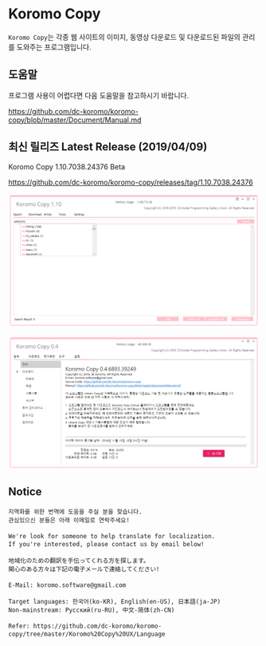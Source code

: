 # Koromo Copy

`Koromo Copy`는 각종 웹 사이트의 이미지, 동영상 다운로드 및 다운로드된 파일의 관리를 도와주는 프로그램입니다.

## 도움말

프로그램 사용이 어렵다면 다음 도움말을 참고하시기 바랍니다.

https://github.com/dc-koromo/koromo-copy/blob/master/Document/Manual.md

## 최신 릴리즈 Latest Release (2019/04/09)

Koromo Copy 1.10.7038.24376 Beta

https://github.com/dc-koromo/koromo-copy/releases/tag/1.10.7038.24376

![hitomi history](Document/Images/1.png)

![hitomi history](Document/Images/2.png)

## Notice

```
지역화를 위한 번역에 도움을 주실 분을 찾습니다.
관심있으신 분들은 아래 이메일로 연락주세요!

We're look for someone to help translate for localization.
If you're interested, please contact us by email below!

地域化のための翻訳を手伝ってくれる方を探します。
関心のある方々は下記の電子メールで連絡してください!

E-Mail: koromo.software@gmail.com

Target languages: 한국어(ko-KR), English(en-US), 日本語(ja-JP)
Non-mainstream: Pусский(ru-RU), 中文-简体(zh-CN)

Refer: https://github.com/dc-koromo/koromo-copy/tree/master/Koromo%20Copy%20UX/Language
```
